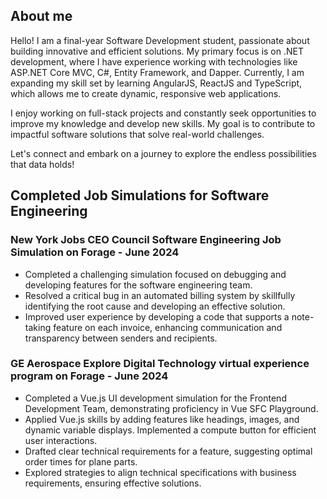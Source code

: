 ## About me

Hello! I am a final-year Software Development student, passionate about building innovative and efficient solutions. My primary focus is on .NET development, where I have experience working with technologies like ASP.NET Core MVC, C#, Entity Framework, and Dapper. Currently, I am expanding my skill set by learning AngularJS, ReactJS and TypeScript, which allows me to create dynamic, responsive web applications.

I enjoy working on full-stack projects and constantly seek opportunities to improve my knowledge and develop new skills. My goal is to contribute to impactful software solutions that solve real-world challenges.

Let's connect and embark on a journey to explore the endless possibilities that data holds!
   

## Completed Job Simulations for Software Engineering

   
  ### New York Jobs CEO Council Software Engineering Job Simulation on Forage - June 2024

 * Completed a challenging simulation focused on debugging and developing
   features for the software engineering team.
 * Resolved a critical bug in an automated billing system by skillfully
   identifying the root cause and developing an effective solution.
 * Improved user experience by developing a code that supports a note-taking
   feature on each invoice, enhancing communication and transparency between
   senders and recipients.

 ### GE Aerospace Explore Digital Technology virtual experience program on Forage - June 2024

 * Completed a Vue.js UI development simulation for the Frontend Development
   Team, demonstrating proficiency in Vue SFC Playground.
 * Applied Vue.js skills by adding features like headings, images, and dynamic
   variable displays. Implemented a compute button for efficient user
   interactions.
 * Drafted clear technical requirements for a feature, suggesting optimal order
   times for plane parts.
 * Explored strategies to align technical specifications with business
   requirements, ensuring effective solutions.
